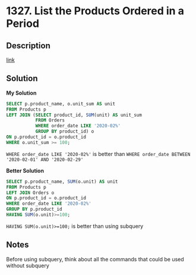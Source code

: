 # 1327. List the Products Ordered in a Period

## Description

[link](https://leetcode.com/problems/list-the-products-ordered-in-a-period/)


## Solution

**My Solution**

```SQL
SELECT p.product_name, o.unit_sum AS unit
FROM Products p 
LEFT JOIN (SELECT product_id, SUM(unit) AS unit_sum
           FROM Orders
           WHERE order_date LIKE '2020-02%'
           GROUP BY product_id) o
ON p.product_id = o.product_id
WHERE o.unit_sum >= 100;
```
```WHERE order_date LIKE '2020-02%'``` is better than ```WHERE order_date BETWEEN '2020-02-01' AND '2020-02-29'```

**Better Solution**

```SQL
SELECT p.product_name, SUM(o.unit) AS unit
FROM Products p 
LEFT JOIN Orders o
ON p.product_id = o.product_id
WHERE order_date LIKE '2020-02%'
GROUP BY p.product_id
HAVING SUM(o.unit)>=100;
```

```HAVING SUM(o.unit)>=100;``` is better than using subquery
## Notes
Before using subquery, think about all the commands that could be used without subquery
